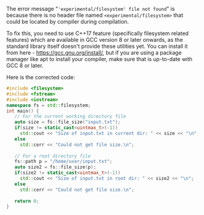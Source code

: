 The error message "`'experimental/filesystem' file not found`" is because there is no header file named `<experimental/filesystem>` that could be located by compiler during compilation. 

To fix this, you need to use C++17 feature (specifically filesystem related features) which are available in GCC version 8 or later onwards, as the standard library itself doesn't provide these utilities yet. You can install it from here - https://gcc.gnu.org/install/, but if you are using a package manager like apt to install your compiler, make sure that is up-to-date with GCC 8 or later. 

Here is the corrected code:
```cpp
#include <filesystem>
#include <fstream>
#include <iostream>
namespace fs = std::filesystem;
int main() {
   // For the current working directory file
   auto size = fs::file_size("input.txt");
   if(size != static_cast<uintmax_t>(-1))
     std::cout << "Size of input.txt in current dir: " << size << "\n";
   else
     std::cerr << "Could not get file size.\n";
   
   // For a root directory file
   fs::path p = "/home/user/input.txt"; 
   auto size2 = fs::file_size(p);
   if(size2 != static_cast<uintmax_t>(-1))
     std::cout << "Size of input.txt in root dir: " << size2 << "\n";
   else
     std::cerr << "Could not get file size.\n";
   
   return 0;
}
```

